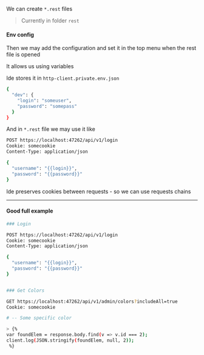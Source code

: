 We can create `*.rest` files

> Currently in folder `rest`

#### Env config

Then we may add the configuration and set it in the
top menu when the rest file is opened

It allows us using variables

Ide stores it in `http-client.private.env.json`

```bash
{
  "dev": {
    "login": "someuser",
    "password": "somepass"
  }
}
```

And in `*.rest` file we may use it like

```bash
POST https://localhost:47262/api/v1/login
Cookie: somecookie
Content-Type: application/json

{
  "username": "{{login}}",
  "password": "{{password}}"
}
```

Ide preserves cookies between requests - so we can use requests chains

***

#### Good full example

```bash
### Login

POST https://localhost:47262/api/v1/login
Cookie: somecookie
Content-Type: application/json

{
  "username": "{{login}}",
  "password": "{{password}}"
}


### Get Colors

GET https://localhost:47262/api/v1/admin/colors?includeAll=true
Cookie: somecookie

# -- Some specific color

> {%
var foundElem = response.body.find(v => v.id === 2);
client.log(JSON.stringify(foundElem, null, 2));
 %}



```